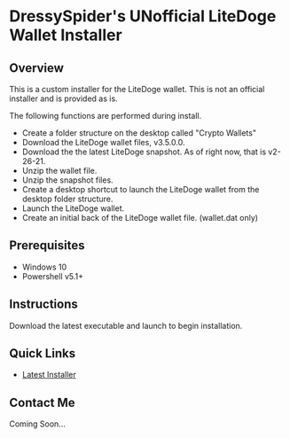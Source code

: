 # DressySpider's UNofficial LiteDoge Wallet Installer

Overview
-----------
This is a custom installer for the LiteDoge wallet. This is not an official installer and is provided as is.

The following functions are performed during install.

 - Create a folder structure on the desktop called "Crypto Wallets"
 - Download the LiteDoge wallet files, v3.5.0.0. 
 - Download the the latest LiteDoge snapshot. As of right now, that is v2-26-21.
 - Unzip the wallet file.
 - Unzip the snapshot files.
 - Create a desktop shortcut to launch the LiteDoge wallet from the desktop folder structure. 
 - Launch the LiteDoge wallet.
 - Create an initial back of the LiteDoge wallet file. (wallet.dat only) 

Prerequisites
-----------
- Windows 10
- Powershell v5.1+

Instructions
-----------
Download the latest executable and launch to begin installation.

Quick Links
-----------
- [Latest Installer]

Contact Me
-----------
Coming Soon...


[Latest Installer]: https://github.com/dressyspider/Dressys-UNofficial-LiteDoge-Wallet-Installer/blob/main/Dressys%20UNofficial%20LiteDoge%20Wallet%20Installer.EXE
